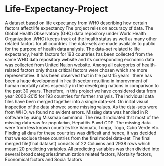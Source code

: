 # Life-Expectancy-Project
A dataset based on life expectancy from WHO describing how certain factors affect life expectancy
The project relies on accuracy of data. The Global Health Observatory (GHO) data repository under World Health Organization (WHO) keeps track of the health status as well as many other related factors for all countries The data-sets are made available to public for the purpose of health data analysis. 
The data-set related to life expectancy, health factors for 193 countries has been collected from the same WHO data repository website and its corresponding economic data was collected from United Nation website.
 Among all categories of health-related factors only those critical factors were chosen which are more representative. It has been observed that in the past 15 years , there has been a huge development in health sector resulting in improvement of human mortality rates especially in the developing nations in comparison to the past 30 years. 
Therefore, in this project we have considered data from year 2000-2015 for 193 countries for further analysis. The individual data files have been merged together into a single data-set. On initial visual inspection of the data showed some missing values.
 As the data-sets were from WHO, we found no evident errors. Missing data was handled in R software by using Missmap command. The result indicated that most of the missing data was for population, Hepatitis B and GDP. 
The missing data were from less known countries like Vanuatu, Tonga, Togo, Cabo Verde etc. 
Finding all data for these countries was difficult and hence, it was decided that we exclude these countries from the final model data-set. The final merged file(final dataset) consists of 22 Columns and 2938 rows which meant 20 predicting variables. 
All predicting variables was then divided into several broad categories:​Immunization related factors, Mortality factors, Economical factors and Social factors

